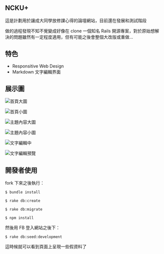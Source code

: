 ## NCKU+
這是計劃用於讓成大同學放修課心得的論壇網站，目前還在發展和測試階段

做的過程發現不知不覺變成好像在 clone 一個知名 Rails 開源專案，對於原始想解決的問題雖然有一定程度適用，但有可能之後會整個大改版或重做...

## 特色
* Responsitive Web Design
* Markdown 文字編輯界面

## 展示圖

![首頁大圖](https://s3-ap-southeast-1.amazonaws.com/nckuplus-images-github/%E9%A6%96%E9%A0%81%E5%A4%A7%E5%9C%96.png)

![首頁小圖](https://s3-ap-southeast-1.amazonaws.com/nckuplus-images-github/%E9%A6%96%E9%A0%81%E5%B0%8F%E5%9C%96.png)

![主題內容大圖](https://s3-ap-southeast-1.amazonaws.com/nckuplus-images-github/%E4%B8%BB%E9%A1%8C%E5%85%A7%E5%AE%B9%E5%A4%A7%E5%9C%96.png)

![主題內容小圖](https://s3-ap-southeast-1.amazonaws.com/nckuplus-images-github/%E4%B8%BB%E9%A1%8C%E5%85%A7%E5%AE%B9%E5%B0%8F%E5%9C%96.png)

![文字編輯中](https://s3-ap-southeast-1.amazonaws.com/nckuplus-images-github/%E6%96%87%E5%AD%97%E7%B7%A8%E8%BC%AF%E4%B8%AD.png)

![文字編輯預覽](https://s3-ap-southeast-1.amazonaws.com/nckuplus-images-github/%E6%96%87%E5%AD%97%E7%B7%A8%E8%BC%AF%E9%A0%90%E8%A6%BD.png)

## 開發者使用
fork 下來之後執行：

```
$ bundle install
```

```
$ rake db:create
```

```
$ rake db:migrate
```

```
$ npm install
```

然後用 FB 登入網站之後下：

```
$ rake db:seed:development
```

這時候就可以看到頁面上呈現一些假資料了
